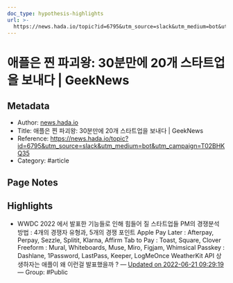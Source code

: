 ```yaml
---
doc_type: hypothesis-highlights
url: >-
  https://news.hada.io/topic?id=6795&utm_source=slack&utm_medium=bot&utm_campaign=T02BHKQ35
---
```


# 애플은 찐 파괴왕: 30분만에 20개 스타트업을 보내다 | GeekNews

## Metadata
- Author: [news.hada.io]()
- Title: 애플은 찐 파괴왕: 30분만에 20개 스타트업을 보내다 | GeekNews
- Reference: https://news.hada.io/topic?id=6795&utm_source=slack&utm_medium=bot&utm_campaign=T02BHKQ35
- Category: #article

## Page Notes
## Highlights
- WWDC 2022 에서 발표한 기능들로 인해 힘들어 질 스타트업들 PM의 경쟁분석 방법 : 4개의 경쟁자 유형과, 5개의 경쟁 포인트 Apple Pay Later : Afterpay, Perpay, Sezzle, Splitit, Klarna, Affirm Tab to Pay : Toast, Square, Clover Freeform : Mural, Whiteboards, Muse, Miro, Figjam, Whimsical Passkey : Dashlane, 1Password, LastPass, Keeper, LogMeOnce WeatherKit API 상생하자는 애플이 왜 이런걸 발표했을까 ? — [Updated on 2022-06-21 09:29:19](https://hyp.is/MIC7VvD5EeyulQdXGKKdhw/news.hada.io/topic?id=6795&utm_source=slack&utm_medium=bot&utm_campaign=T02BHKQ35) — Group: #Public



